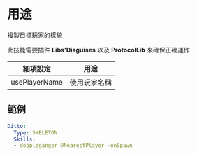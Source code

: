 用途
======================

複製目標玩家的樣貌

此技能需要插件 **Libs'Disguises** 以及 **ProtocolLib** 來確保正確運作

| 細項設定 | 用途  |
|---------------|--------------------------------------|
| usePlayerName | 使用玩家名稱 |

範例
--------

```yaml
Ditto:
  Type: SKELETON
  Skills:
  - doppleganger @NearestPlayer ~onSpawn
```
